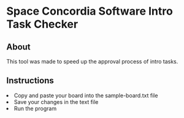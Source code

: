 # Space Concordia Software Intro Task Checker


## About
This tool was made to speed up the approval process of intro tasks.

## Instructions
<li> Copy and paste your board into the sample-board.txt file
<li> Save your changes in the text file
<li> Run the program
